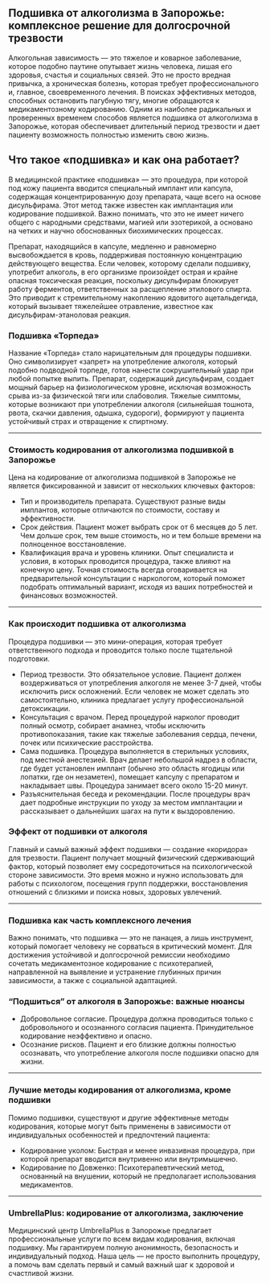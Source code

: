
## Подшивка от алкоголизма в Запорожье: комплексное решение для долгосрочной трезвости

Алкогольная зависимость — это тяжелое и коварное заболевание, которое подобно паутине опутывает жизнь человека, лишая его здоровья, счастья и социальных связей. Это не просто вредная привычка, а хроническая болезнь, которая требует профессионального и, главное, своевременного лечения. В поисках эффективных методов, способных остановить пагубную тягу, многие обращаются к медикаментозному кодированию. Одним из наиболее радикальных и проверенных временем способов является подшивка от алкоголизма в Запорожье, которая обеспечивает длительный период трезвости и дает пациенту возможность полностью изменить свою жизнь.

## Что такое «подшивка» и как она работает?

В медицинской практике «подшивка» — это процедура, при которой под кожу пациента вводится специальный имплант или капсула, содержащая концентрированную дозу препарата, чаще всего на основе дисульфирама. Этот метод также известен как имплантация или кодирование подшивкой. Важно понимать, что это не имеет ничего общего с народными средствами, магией или эзотерикой, а основано на четких и научно обоснованных биохимических процессах.

Препарат, находящийся в капсуле, медленно и равномерно высвобождается в кровь, поддерживая постоянную концентрацию действующего вещества. Если человек, которому сделали подшивку, употребит алкоголь, в его организме произойдет острая и крайне опасная токсическая реакция, поскольку дисульфирам блокирует работу ферментов, ответственных за расщепление этилового спирта. Это приводит к стремительному накоплению ядовитого ацетальдегида, который вызывает тяжелейшее отравление, известное как дисульфирам-этаноловая реакция.

### Подшивка «Торпеда»

Название «Торпеда» стало нарицательным для процедуры подшивки. Оно символизирует «запрет» на употребление алкоголя, который подобно подводной торпеде, готов нанести сокрушительный удар при любой попытке выпить. Препарат, содержащий дисульфирам, создает мощный барьер на физиологическом уровне, исключая возможность срыва из-за физической тяги или слабоволия. Тяжелые симптомы, которые возникают при употреблении алкоголя (сильнейшая тошнота, рвота, скачки давления, одышка, судороги), формируют у пациента устойчивый страх и отвращение к спиртному.

***

### Стоимость кодирования от алкоголизма подшивкой в Запорожье

Цена на кодирование от алкоголизма подшивкой в Запорожье не является фиксированной и зависит от нескольких ключевых факторов:

* Тип и производитель препарата. Существуют разные виды имплантов, которые отличаются по стоимости, составу и эффективности.
* Срок действия. Пациент может выбрать срок от 6 месяцев до 5 лет. Чем дольше срок, тем выше стоимость, но и тем больше времени на полноценное восстановление.
* Квалификация врача и уровень клиники. Опыт специалиста и условия, в которых проводится процедура, также влияют на конечную цену. Точная стоимость всегда оговаривается на предварительной консультации с наркологом, который поможет подобрать оптимальный вариант, исходя из ваших потребностей и финансовых возможностей.

***

### Как происходит подшивка от алкоголизма

Процедура подшивки — это мини-операция, которая требует ответственного подхода и проводится только после тщательной подготовки.

* Период трезвости. Это обязательное условие. Пациент должен воздерживаться от употребления алкоголя не менее 3-7 дней, чтобы исключить риск осложнений. Если человек не может сделать это самостоятельно, клиника предлагает услугу профессиональной детоксикации.
* Консультация с врачом. Перед процедурой нарколог проводит полный осмотр, собирает анамнез, чтобы исключить противопоказания, такие как тяжелые заболевания сердца, печени, почек или психические расстройства.
* Сама подшивка. Процедура выполняется в стерильных условиях, под местной анестезией. Врач делает небольшой надрез в области, где будет установлен имплант (обычно это область ягодицы или лопатки, где он незаметен), помещает капсулу с препаратом и накладывает швы. Процедура занимает всего около 15-20 минут.
* Разъяснительная беседа и рекомендации. После процедуры врач дает подробные инструкции по уходу за местом имплантации и рассказывает о дальнейших шагах на пути к выздоровлению.

### Эффект от подшивки от алкоголя

Главный и самый важный эффект подшивки — создание «коридора» для трезвости. Пациент получает мощный физический сдерживающий фактор, который позволяет ему сосредоточиться на психологической стороне зависимости. Это время можно и нужно использовать для работы с психологом, посещения групп поддержки, восстановления отношений с близкими и поиска новых, здоровых увлечений.

***

### Подшивка как часть комплексного лечения

Важно понимать, что подшивка — это не панацея, а лишь инструмент, который помогает человеку не сорваться в критический момент. Для достижения устойчивой и долгосрочной ремиссии необходимо сочетать медикаментозное кодирование с психотерапией, направленной на выявление и устранение глубинных причин зависимости, а также с социальной адаптацией.

### “Подшиться” от алкоголя в Запорожье: важные нюансы

* Добровольное согласие. Процедура должна проводиться только с добровольного и осознанного согласия пациента. Принудительное кодирование неэффективно и опасно.
* Осознание рисков. Пациент и его близкие должны полностью осознавать, что употребление алкоголя после подшивки опасно для жизни.

***

### Лучшие методы кодирования от алкоголизма, кроме подшивки

Помимо подшивки, существуют и другие эффективные методы кодирования, которые могут быть применены в зависимости от индивидуальных особенностей и предпочтений пациента:

* Кодирование уколом: Быстрая и менее инвазивная процедура, при которой препарат вводится внутривенно или внутримышечно.
* Кодирование по Довженко: Психотерапевтический метод, основанный на внушении, который не предполагает использования медикаментов.

***

### UmbrellaPlus: кодирование от алкоголизма, заключение

Медицинский центр UmbrellaPlus в Запорожье предлагает профессиональные услуги по всем видам кодирования, включая подшивку. Мы гарантируем полную анонимность, безопасность и индивидуальный подход. Наша цель — не просто выполнить процедуру, а помочь вам сделать первый и самый важный шаг к здоровой и счастливой жизни.
